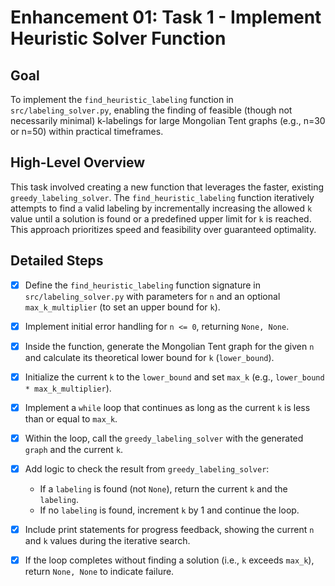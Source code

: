 # Enhancement 01: Task 1 - Implement Heuristic Solver Function

## Goal

To implement the `find_heuristic_labeling` function in `src/labeling_solver.py`, enabling the finding of feasible (though not necessarily minimal) k-labelings for large Mongolian Tent graphs (e.g., n=30 or n=50) within practical timeframes.

## High-Level Overview

This task involved creating a new function that leverages the faster, existing `greedy_labeling_solver`. The `find_heuristic_labeling` function iteratively attempts to find a valid labeling by incrementally increasing the allowed `k` value until a solution is found or a predefined upper limit for `k` is reached. This approach prioritizes speed and feasibility over guaranteed optimality.

## Detailed Steps

- [x] Define the `find_heuristic_labeling` function signature in `src/labeling_solver.py` with parameters for `n` and an optional `max_k_multiplier` (to set an upper bound for `k`).
- [x] Implement initial error handling for `n <= 0`, returning `None, None`.
- [x] Inside the function, generate the Mongolian Tent graph for the given `n` and calculate its theoretical lower bound for `k` (`lower_bound`).
- [x] Initialize the current `k` to the `lower_bound` and set `max_k` (e.g., `lower_bound * max_k_multiplier`).
- [x] Implement a `while` loop that continues as long as the current `k` is less than or equal to `max_k`.
- [x] Within the loop, call the `greedy_labeling_solver` with the generated `graph` and the current `k`.
- [x] Add logic to check the result from `greedy_labeling_solver`:
    - If a `labeling` is found (not `None`), return the current `k` and the `labeling`.
    - If no `labeling` is found, increment `k` by 1 and continue the loop.
- [x] Include print statements for progress feedback, showing the current `n` and `k` values during the iterative search.
- [x] If the loop completes without finding a solution (i.e., `k` exceeds `max_k`), return `None, None` to indicate failure.
 